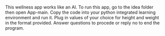 This wellness app works like an AI.
To run this app, go to the idea folder then open App-main.
Copy the code into your python integrated learning environment and run it.
Plug in values of your choice for height and weight in the format provided.
Answer questions to procede or reply no to end the program.
